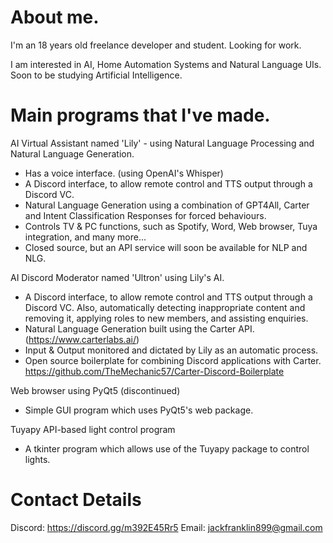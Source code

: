 # About me.

I'm an 18 years old freelance developer and student. Looking for work.

I am interested in AI, Home Automation Systems and Natural Language UIs. Soon to be studying Artificial Intelligence.

# Main programs that I've made.

AI Virtual Assistant named 'Lily' - using Natural Language Processing and Natural Language Generation.
- Has a voice interface. (using OpenAI's Whisper)
- A Discord interface, to allow remote control and TTS output through a Discord VC.
- Natural Language Generation using a combination of GPT4All, Carter and Intent Classification Responses for forced behaviours.
- Controls TV & PC functions, such as Spotify, Word, Web browser, Tuya integration, and many more...
- Closed source, but an API service will soon be available for NLP and NLG.

AI Discord Moderator named 'Ultron' using Lily's AI.
- A Discord interface, to allow remote control and TTS output through a Discord VC. Also, automatically detecting inappropriate content and removing it, applying roles to new members, and assisting enquiries.
- Natural Language Generation built using the Carter API. (https://www.carterlabs.ai/)
- Input & Output monitored and dictated by Lily as an automatic process.
- Open source boilerplate for combining Discord applications with Carter. https://github.com/TheMechanic57/Carter-Discord-Boilerplate

Web browser using PyQt5 (discontinued)
- Simple GUI program which uses PyQt5's web package.

Tuyapy API-based light control program
- A tkinter program which allows use of the Tuyapy package to control lights.

# Contact Details

Discord: https://discord.gg/m392E45Rr5
Email: jackfranklin899@gmail.com
